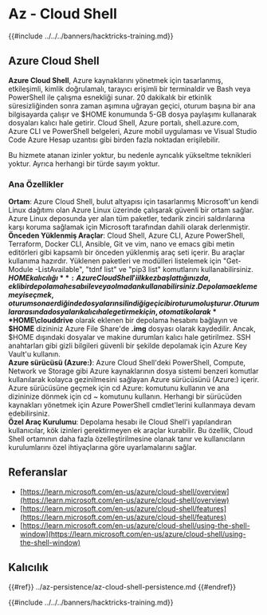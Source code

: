 # Az - Cloud Shell

{{#include ../../../banners/hacktricks-training.md}}

## Azure Cloud Shell

**Azure Cloud Shell**, Azure kaynaklarını yönetmek için tasarlanmış, etkileşimli, kimlik doğrulamalı, tarayıcı erişimli bir terminaldir ve Bash veya PowerShell ile çalışma esnekliği sunar. 20 dakikalık bir etkinlik süresizliğinden sonra zaman aşımına uğrayan geçici, oturum başına bir ana bilgisayarda çalışır ve $HOME konumunda 5-GB dosya paylaşımı kullanarak dosyaları kalıcı hale getirir. Cloud Shell, Azure portalı, shell.azure.com, Azure CLI ve PowerShell belgeleri, Azure mobil uygulaması ve Visual Studio Code Azure Hesap uzantısı gibi birden fazla noktadan erişilebilir.

Bu hizmete atanan izinler yoktur, bu nedenle ayrıcalık yükseltme teknikleri yoktur. Ayrıca herhangi bir türde sayım yoktur.

### Ana Özellikler

**Ortam**: Azure Cloud Shell, bulut altyapısı için tasarlanmış Microsoft'un kendi Linux dağıtımı olan Azure Linux üzerinde çalışarak güvenli bir ortam sağlar. Azure Linux deposunda yer alan tüm paketler, tedarik zinciri saldırılarına karşı koruma sağlamak için Microsoft tarafından dahili olarak derlenmiştir.  
**Önceden Yüklenmiş Araçlar**: Cloud Shell, Azure CLI, Azure PowerShell, Terraform, Docker CLI, Ansible, Git ve vim, nano ve emacs gibi metin editörleri gibi kapsamlı bir önceden yüklenmiş araç seti içerir. Bu araçlar kullanıma hazırdır. Yüklenen paketleri ve modülleri listelemek için "Get-Module -ListAvailable", "tdnf list" ve "pip3 list" komutlarını kullanabilirsiniz.  
**$HOME kalıcılığı**: Azure Cloud Shell'i ilk kez başlattığınızda, ekli bir depolama hesabı ile veya olmadan kullanabilirsiniz. Depolama eklememeyi seçmek, oturum sona erdiğinde dosyaların silindiği geçici bir oturum oluşturur. Oturumlar arasında dosyaları kalıcı hale getirmek için, otomatik olarak **$HOME\clouddrive** olarak eklenen bir depolama hesabını bağlayın ve **$HOME** dizininiz Azure File Share'de **.img** dosyası olarak kaydedilir. Ancak, $HOME dışındaki dosyalar ve makine durumları kalıcı hale getirilmez. SSH anahtarları gibi gizli bilgileri güvenli bir şekilde depolamak için Azure Key Vault'u kullanın.  
**Azure sürücüsü (Azure:)**: Azure Cloud Shell'deki PowerShell, Compute, Network ve Storage gibi Azure kaynaklarının dosya sistemi benzeri komutlar kullanılarak kolayca gezinilmesini sağlayan Azure sürücüsünü (Azure:) içerir. Azure sürücüsüne geçmek için cd Azure: komutunu kullanın ve ana dizininize dönmek için cd ~ komutunu kullanın. Herhangi bir sürücüden kaynakları yönetmek için Azure PowerShell cmdlet'lerini kullanmaya devam edebilirsiniz.  
**Özel Araç Kurulumu**: Depolama hesabı ile Cloud Shell'i yapılandıran kullanıcılar, kök izinleri gerektirmeyen ek araçlar kurabilir. Bu özellik, Cloud Shell ortamının daha fazla özelleştirilmesine olanak tanır ve kullanıcıların kurulumlarını özel ihtiyaçlarına göre uyarlamalarını sağlar.

## Referanslar

- [https://learn.microsoft.com/en-us/azure/cloud-shell/overview](https://learn.microsoft.com/en-us/azure/cloud-shell/overview)
- [https://learn.microsoft.com/en-us/azure/cloud-shell/features](https://learn.microsoft.com/en-us/azure/cloud-shell/features)
- [https://learn.microsoft.com/en-us/azure/cloud-shell/using-the-shell-window](https://learn.microsoft.com/en-us/azure/cloud-shell/using-the-shell-window)

## Kalıcılık

{{#ref}}
../az-persistence/az-cloud-shell-persistence.md
{{#endref}}

{{#include ../../../banners/hacktricks-training.md}}
